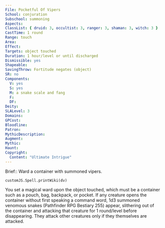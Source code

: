 ```yaml
---
File: Pocketful Of Vipers
School: conjuration
Subschool: summoning
Aspects: 
ClassList: { druid: 3, occultist: 3, ranger: 3, shaman: 3, witch: 3 }
CastTime: 1 round
Range: touch
Area: 
Effect: 
Targets: object touched
Duration: 1 hour/level or until discharged
Dismissible: yes
Shapeable: 
SavingThrow: Fortitude negates (object)
SR: no
Components:
  V: yes
  S: yes
  M: a snake scale and fang
  F: 
  DF: 
Deity: 
SLALevel: 3
Domains: 
GPCost: 
Bloodline: 
Patron: 
MythicDescription: 
Augment: 
Mythic: 
Haunt: 
Copyright:
  Content: "Ultimate Intrigue"
---
```

Brief:: Ward a container with summoned vipers.

```dataviewjs
customJS.Spell.printWiki(dv)
```

You set a magical ward upon the object touched, which must be a container such as a pouch, bag, backpack, or pocket. If any creature opens the container without first speaking a command word, 1d3 summoned venomous snakes (Pathfinder RPG Bestiary 255) appear, slithering out of the container and attacking that creature for 1 round/level before disappearing. They attack other creatures only if they themselves are attacked.
